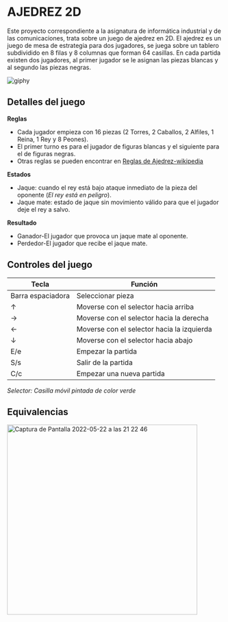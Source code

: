# AJEDREZ 2D
Este proyecto correspondiente a la asignatura de informática industrial y de las comunicaciones, trata sobre un juego de ajedrez en 2D.
El ajedrez es un juego de mesa de estrategia para dos jugadores, se juega sobre un tablero subdividido en 8 filas y 8 columnas que forman 64 casillas.
En cada partida existen dos jugadores, al primer jugador se le asignan las piezas blancas y al segundo las piezas negras.



![giphy](https://user-images.githubusercontent.com/61022558/166662205-5d0c68c3-42f8-429c-86f7-e09494c2dcdd.gif)

## Detalles del juego

**Reglas**
- Cada jugador empieza con 16 piezas (2 Torres, 2 Caballos, 2 Alfiles, 1 Reina, 1 Rey y 8 Peones).
- El primer turno es para el jugador de figuras blancas y el siguiente para el de figuras negras.
- Otras reglas se pueden encontrar en [Reglas de Ajedrez-wikipedia](https://es.wikipedia.org/wiki/Leyes_del_ajedrez#Reglas)


**Estados**
- Jaque: cuando el rey está bajo ataque inmediato de la pieza del oponente (*El rey está en peligro*).
- Jaque mate: estado de jaque sin movimiento válido para que el jugador deje el rey a salvo.


**Resultado**
- Ganador-El jugador que provoca un jaque mate al oponente.
- Perdedor-El jugador que recibe el jaque mate.



## Controles del juego
| **Tecla**        | **Función**                               |
| ---              | ---                                       |
|Barra espaciadora | Seleccionar pieza                         |
|        ↑         | Moverse con el selector hacia arriba      |
|        →         | Moverse con el selector hacia la derecha  |
|        ←         | Moverse con el selector hacia la izquierda|
|        ↓         | Moverse con el selector hacia abajo       |
|       E/e        | Empezar la partida                        |
|       S/s        | Salir de la partida                       |
|       C/c        | Empezar una nueva partida                 |
*Selector: Casilla móvil pintada de color verde*

## Equivalencias
<img width="444" alt="Captura de Pantalla 2022-05-22 a las 21 22 46" src="https://user-images.githubusercontent.com/61022558/169712409-71d29437-c64f-46aa-b013-84496b917c27.png">


